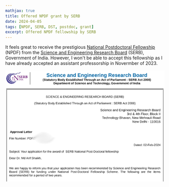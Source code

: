 ```yaml
---
mathjax: true
title: Offered NPDF grant by SERB
date: 2024-04-05
tags: [NPDF, SERB, DST, postdoc, grant]
excerpt: Offered NPDF fellowship by SERB
---
```

It feels great to receive the prestigious [National Postdoctoral
Fellowship](https://serbonline.in/SERB/npdf) (NPDF) from the [Science and
Engineering Research Board](https://serbonline.in/SERB/HomePage) (SERB),
Government of India. However, I won't be able to accept this fellowship as I
have already accepted an assistant professorship in Novermber of 2023.

<div> <img src="/assets/posts/postdoc/npdf.png"> </div>
